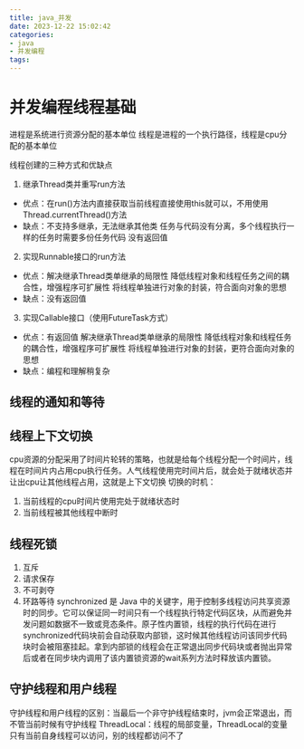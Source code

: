 ```yaml
---
title: java_并发
date: 2023-12-22 15:02:42
categories:
- java
- 并发编程
tags:
---
```

# 并发编程线程基础
进程是系统进行资源分配的基本单位
线程是进程的一个执行路径，线程是cpu分配的基本单位

线程创建的三种方式和优缺点
1. 继承Thread类并重写run方法
* 优点：在run()方法内直接获取当前线程直接使用this就可以，不用使用Thread.currentThread()方法
* 缺点：不支持多继承，无法继承其他类
	任务与代码没有分离，多个线程执行一样的任务时需要多份任务代码
	没有返回值
2. 实现Runnable接口的run方法
* 优点：解决继承Thread类单继承的局限性
	降低线程对象和线程任务之间的耦合性，增强程序可扩展性
	将线程单独进行对象的封装，符合面向对象的思想
* 缺点：没有返回值
3. 实现Callable接口（使用FutureTask方式）
* 优点：有返回值
	解决继承Thread类单继承的局限性
	降低线程对象和线程任务的耦合性，增强程序可扩展性
	将线程单独进行对象的封装，更符合面向对象的思想
* 缺点：编程和理解稍复杂
## 线程的通知和等待
## 线程上下文切换
cpu资源的分配采用了时间片轮转的策略，也就是给每个线程分配一个时间片，线程在时间片内占用cpu执行任务。人气线程使用完时间片后，就会处于就绪状态并让出cpu让其他线程占用，这就是上下文切换
切换的时机：
1. 当前线程的cpu时间片使用完处于就绪状态时
2. 当前线程被其他线程中断时
## 线程死锁
1. 互斥
2. 请求保存
3. 不可剥夺
4. 环路等待
synchronized 是 Java 中的关键字，用于控制多线程访问共享资源时的同步。它可以保证同一时间只有一个线程执行特定代码区块，从而避免并发问题如数据不一致或竞态条件。原子性内置锁，线程的执行代码在进行synchronized代码块前会自动获取内部锁，这时候其他线程访问该同步代码块时会被阻塞挂起。拿到内部锁的线程会在正常退出同步代码块或者抛出异常后或者在同步块内调用了该内置锁资源的wait系列方法时释放该内置锁。
## 守护线程和用户线程
守护线程和用户线程的区别：当最后一个非守护线程结束时，jvm会正常退出，而不管当前时候有守护线程
ThreadLocal：线程的局部变量，ThreadLocal的变量只有当前自身线程可以访问，别的线程都访问不了